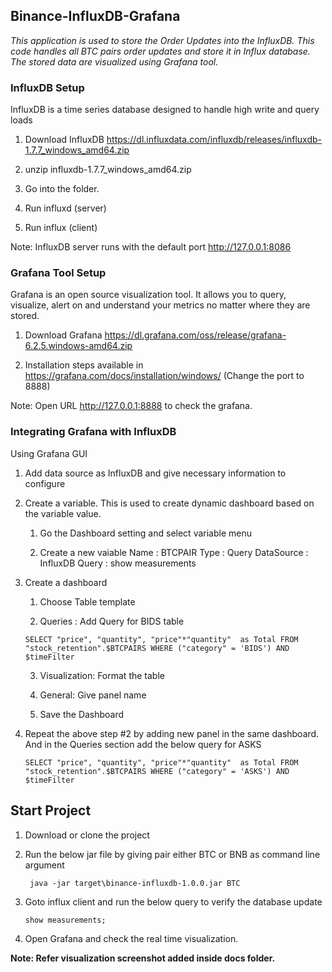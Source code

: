 ## Binance-InfluxDB-Grafana

   *This application is used to store the Order Updates into the InfluxDB. This code handles all BTC pairs order updates and store it in Influx database. The stored data are visualized using Grafana tool.*
   
### InfluxDB Setup

InfluxDB is a time series database designed to handle high write and query loads

   1. Download InfluxDB https://dl.influxdata.com/influxdb/releases/influxdb-1.7.7_windows_amd64.zip
   
   2. unzip influxdb-1.7.7_windows_amd64.zip
   
   3. Go into the folder.
   
   4. Run influxd (server)
   
   5. Run influx (client)

   Note: InfluxDB server runs with the default port http://127.0.0.1:8086

### Grafana Tool Setup

Grafana is an open source visualization tool. It allows you to query, visualize, alert on and understand your metrics no matter where they are stored. 

   1. Download Grafana https://dl.grafana.com/oss/release/grafana-6.2.5.windows-amd64.zip
   
   2. Installation steps available in https://grafana.com/docs/installation/windows/ (Change the port to 8888)
    
   Note: Open URL http://127.0.0.1:8888 to check the grafana. 

### Integrating Grafana with InfluxDB

Using Grafana GUI

   1. Add data source as InfluxDB and give necessary information to configure
   
   2. Create a variable. This is used to create dynamic dashboard based on the variable value.
   
      1. Go the Dashboard setting and select variable menu
      
      2. Create a new vaiable
         Name : BTCPAIR
         Type : Query
         DataSource : InfluxDB
         Query : show measurements
         
   3. Create a dashboard 
   
        1. Choose Table template 
        
        2. Queries : Add Query for BIDS table

          SELECT "price", "quantity", "price"*"quantity"  as Total FROM "stock_retention".$BTCPAIRS WHERE ("category" = 'BIDS') AND $timeFilter 

        3. Visualization: Format the table
        
        4. General: Give panel name
        
        5. Save the Dashboard
        
   4. Repeat the above step #2 by adding new panel in the same dashboard. And in the Queries section add the below query for ASKS
          
          SELECT "price", "quantity", "price"*"quantity"  as Total FROM "stock_retention".$BTCPAIRS WHERE ("category" = 'ASKS') AND $timeFilter 
  
## Start Project

   1. Download or clone the project
   
   2. Run the below jar file by giving pair either BTC or BNB as command line argument
   
           java -jar target\binance-influxdb-1.0.0.jar BTC  
           
   3. Goto influx client and run the below query to verify the database update   
   
          show measurements;
         
   4. Open Grafana and check the real time visualization.


   **Note: Refer visualization screenshot added inside docs folder.**



   
 
